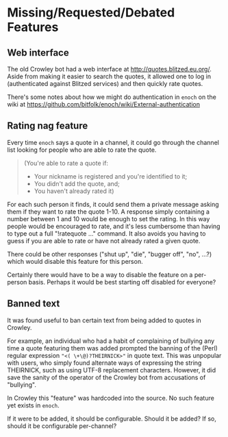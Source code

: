 # Missing/Requested/Debated Features

## Web interface

The old Crowley bot had a web interface at http://quotes.blitzed.eu.org/. Aside from making it easier to search the quotes, it allowed one to log in (authenticated against Blitzed services) and then quickly rate quotes.

There's some notes about how we might do authentication in `enoch` on the wiki at https://github.com/bitfolk/enoch/wiki/External-authentication

## Rating nag feature

Every time `enoch` says a quote in a channel, it could go through the channel list looking for people who are able to rate the quote.

> (You're able to rate a quote if:
> * Your nickname is registered and you're identified to it;
> * You didn't add the quote, and;
> * You haven't already rated it)

For each such person it finds, it could send them a private message asking them if they want to rate the quote 1-10. A response simply containing a number between 1 and 10 would be enough to set the rating. In this way people would be encouraged to rate, and it's less cumbersome than having to type out a full "!ratequote …" command. It also avoids you having to guess if you are able to rate or have not already rated a given quote.

There could be other responses ("shut up", "die", "bugger off", "no", …?) which would disable this feature for this person.

Certainly there would have to be a way to disable the feature on a per-person basis. Perhaps it would be best starting off disabled for everyone?

## Banned text

It was found useful to ban certain text from being added to quotes in Crowley.

For example, an individual who had a habit of complaining of bullying any time a quote featuring them was added prompted the banning of the (Perl) regular expression `"<( \+\@)?THEIRNICK>"` in quote text. This was unpopular with users, who simply found alternate ways of expressing the string THEIRNICK, such as using UTF-8 replacement characters. However, it did save the sanity of the operator of the Crowley bot from accusations of "bullying".

In Crowley this "feature" was hardcoded into the source. No such feature yet exists in `enoch`.

If it were to be added, it should be configurable. Should it be added? If so, should it be configurable per-channel?
